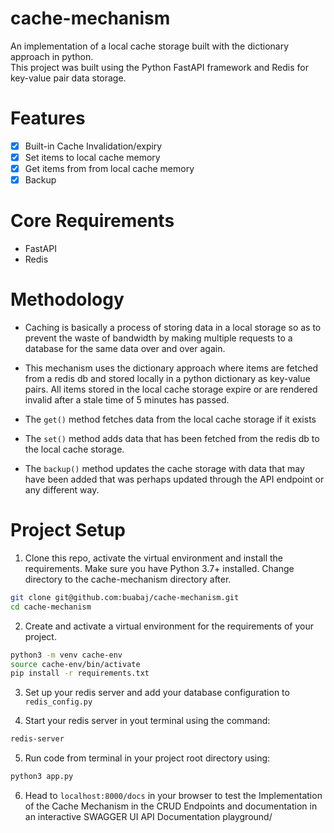 # cache-mechanism

An implementation of a local cache storage built with the dictionary approach in python. <br/>
This project was built using the Python FastAPI framework and Redis for key-value pair data storage.

# Features

- [x] Built-in Cache Invalidation/expiry
- [x] Set items to local cache memory
- [x] Get items from from local cache memory
- [x] Backup

# Core Requirements

- FastAPI
- Redis

# Methodology

- Caching is basically a process of storing data in a local storage so as to prevent the waste of bandwidth by making multiple requests to a database for the same data over and over again.

- This mechanism uses the dictionary approach where items are fetched from a redis db and stored locally in a python dictionary as key-value pairs. All items stored in the local cache storage expire or are rendered invalid after a stale time of 5 minutes has passed.

- The `get()` method fetches data from the local cache storage if it exists
  
- The `set()` method adds data that has been fetched from the redis db to the local cache storage.
  
- The `backup()` method updates the cache storage with data that may have been added that was perhaps updated through the API endpoint or any different way.

# Project Setup

1. Clone this repo, activate the virtual environment and install the requirements. Make sure you have Python 3.7+ installed. Change directory to the cache-mechanism directory after.

```bash
git clone git@github.com:buabaj/cache-mechanism.git
cd cache-mechanism
```

2. Create and activate a virtual environment for the requirements of your project.

```bash
python3 -m venv cache-env
source cache-env/bin/activate
pip install -r requirements.txt
```

3. Set up your redis server and add your database configuration to `redis_config.py`

4. Start your redis server in yout terminal using the command:
   
```bash
redis-server
``` 

5. Run code from terminal in your project root directory using:

```bash
python3 app.py
```

6. Head to `localhost:8000/docs` in your browser to test the Implementation of the Cache Mechanism in the CRUD Endpoints and documentation in an interactive SWAGGER UI API Documentation playground/
